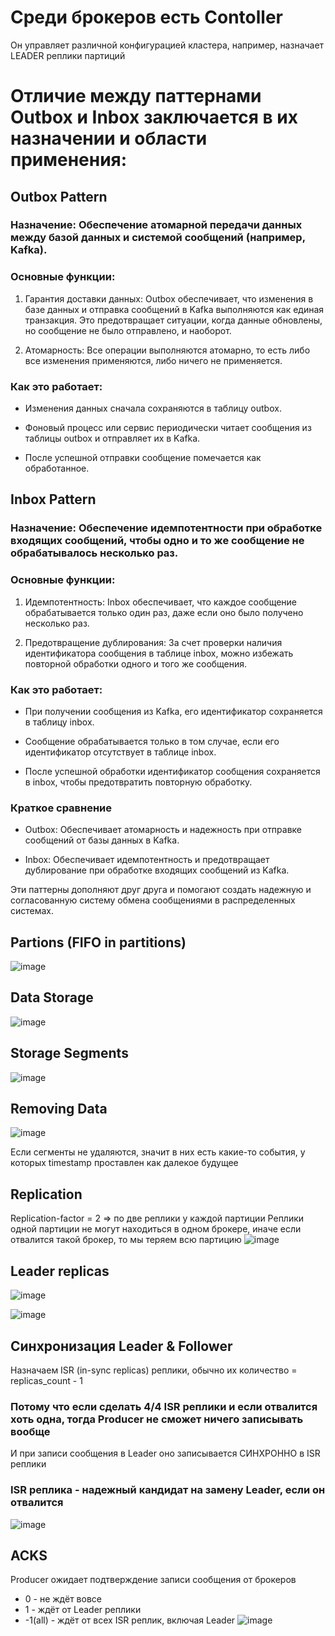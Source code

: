 # Среди брокеров есть Contoller
Он управляет различной конфигурацией кластера, например, назначает LEADER реплики партиций

# Отличие между паттернами Outbox и Inbox заключается в их назначении и области применения:

## Outbox Pattern
### **Назначение:** Обеспечение атомарной передачи данных между базой данных и системой сообщений (например, Kafka).

### Основные функции:

1. Гарантия доставки данных: Outbox обеспечивает, что изменения в базе данных и отправка сообщений в Kafka выполняются как единая транзакция. Это предотвращает ситуации, когда данные обновлены, но сообщение не было отправлено, и наоборот.

2. Атомарность: Все операции выполняются атомарно, то есть либо все изменения применяются, либо ничего не применяется.

### Как это работает:

- Изменения данных сначала сохраняются в таблицу outbox.

- Фоновый процесс или сервис периодически читает сообщения из таблицы outbox и отправляет их в Kafka.

- После успешной отправки сообщение помечается как обработанное.

## Inbox Pattern

### **Назначение:** Обеспечение идемпотентности при обработке входящих сообщений, чтобы одно и то же сообщение не обрабатывалось несколько раз.

### Основные функции:

1. Идемпотентность: Inbox обеспечивает, что каждое сообщение обрабатывается только один раз, даже если оно было получено несколько раз.

2. Предотвращение дублирования: За счет проверки наличия идентификатора сообщения в таблице inbox, можно избежать повторной обработки одного и того же сообщения.

### Как это работает:

- При получении сообщения из Kafka, его идентификатор сохраняется в таблицу inbox.

- Сообщение обрабатывается только в том случае, если его идентификатор отсутствует в таблице inbox.

- После успешной обработки идентификатор сообщения сохраняется в inbox, чтобы предотвратить повторную обработку.

### Краткое сравнение
- Outbox: Обеспечивает атомарность и надежность при отправке сообщений от базы данных в Kafka.

- Inbox: Обеспечивает идемпотентность и предотвращает дублирование при обработке входящих сообщений из Kafka.

Эти паттерны дополняют друг друга и помогают создать надежную и согласованную систему обмена сообщениями в распределенных системах.

## Partions (FIFO in partitions)

![image](https://github.com/user-attachments/assets/4d563c95-1e25-4222-8a8c-e913f99d9559)

## Data Storage

![image](https://github.com/user-attachments/assets/7e2a77a2-2b28-49b9-afa9-fa986404b4fd)

## Storage Segments

![image](https://github.com/user-attachments/assets/dbdaf1ed-64e7-444f-badd-c24d6bdde481)

## Removing Data

![image](https://github.com/user-attachments/assets/0c62e90b-c6a9-4af1-92c2-45d1bbdf5fa5)

Если сегменты не удаляются, значит в них есть какие-то события, у которых timestamp проставлен как далекое будущее

## Replication
Replication-factor = 2 => по две реплики у каждой партиции
Реплики одной партиции не могут находиться в одном брокере, иначе если отвалится такой брокер, то мы теряем всю партицию
![image](https://github.com/user-attachments/assets/d2f780a0-3d46-4655-a3d2-1165b841cceb)

## Leader replicas

![image](https://github.com/user-attachments/assets/8594d117-1cde-480e-ba56-022c4fc64ba0)

![image](https://github.com/user-attachments/assets/19addca1-3984-4675-a991-1ba73e4fde14)

## Синхронизация Leader & Follower
Назначаем ISR (in-sync replicas) реплики, обычно их количество = replicas_count - 1

### Потому что если сделать 4/4 ISR реплики и если отвалится хоть одна, тогда Producer не сможет ничего записывать вообще

И при записи сообщения в Leader оно записывается СИНХРОННО в ISR реплики

### ISR реплика - надежный кандидат на замену Leader, если он отвалится
![image](https://github.com/user-attachments/assets/e2d71dde-0a7c-429b-8b36-12e41d427697)

## ACKS
Producer ожидает подтверждение записи сообщения от брокеров
- 0 - не ждёт вовсе
- 1 - ждёт от Leader реплики
- -1(all) - ждёт от всех ISR реплик, включая Leader
![image](https://github.com/user-attachments/assets/7b632c06-2a5f-415d-ad07-07f25db63a18)
